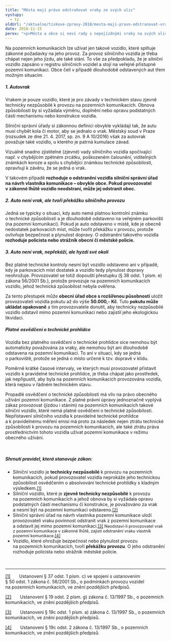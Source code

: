 ```yaml
---
title: "Města mají právo odstraňovat vraky ze svých ulic"
vystupy:
  - tz
oldUrl: "/aktualne/tiskove-zpravy-2018/mesta-maji-pravo-odstranovat-vraky-ze-svych-ulic"
date: 2018-11-15
perex: "<p>Města a obce si neví rady s nepojízdnými vraky na svých ulicích. Některá volají po změně legislativy, která by jim umožnila auta odstraňovat. Nemusí však čekat. Platná právní úprava umožňuje odstraňování nejen vraků, ale také automobilů bez platné technické kontroly. Vlastníky místních komunikací jsou obvykle obce a právě na jejich návrh může silniční správní úřad nařídit provozovateli vozidla odstranění vraku. Pokud tak provozovatel v zákonné lhůtě neučiní, může jej odstranit obec. </p>"
---
```


<!-- imported from the old website -->

<p>Na pozemních komunikacích lze užívat jen takové vozidlo, které splňuje zákonné požadavky na jeho provoz. Za provoz silničního vozidla je třeba chápat nejen jeho jízdu, ale také stání. To vše za předpokladu, že je silniční vozidlo zapsáno v registru silničních vozidel a stojí na veřejně přístupné pozemní komunikaci. Obce čelí v případě dlouhodobě odstavených aut třem možným situacím.</p> <h5>1. Autovrak</h5> <p>Vrakem je pouze vozidlo, které je pro závady v technickém stavu zjevně technicky nezpůsobilé k provozu na pozemních komunikacích. Obnova způsobilosti by si vyžádala výměnu, doplnění nebo opravu podstatných částí mechanismu nebo konstrukce vozidla.</p> <p>Silniční správní úřady si zákonnou definici obvykle vykládají tak, že autu musí chybět kola či motor, aby se jednalo o vrak. Městský soud v Praze (rozsudek ze dne 21. 4. 2017, sp. zn. 9 A 10/2016) však za autovrak považuje také vozidlo, u kterého je patrná kumulace závad. </p> <p>Vizuálně snadno zjistitelné (zjevné) vady silničního vozidla spočívající např. v chybějícím zpětném zrcátku, poškozeném čalounění, viditelných známkách koroze a spolu s chybějící známkou technické způsobilosti, opravňují k závěru, že se jedná o vrak.</p> <p>V takovém případě <b>rozhoduje o odstranění vozidla silniční správní úřad na návrh vlastníka komunikace – obvykle obce. Pokud provozovatel v zákonné lhůtě vozidlo neodstraní, může jej odstranit obec.</b></p> <h5>2. Auto není vrak, ale tvoří překážku silničního provozu</h5> <p>Jedná se typicky o situaci, kdy auto nemá platnou kontrolní známku o technické způsobilosti a je dlouhodobě odstaveno na veřejném parkovišti (na pozemní komunikaci). Pokud je auto odstaveno v místě, kde je obecně nedostatek parkovacích míst, může tvořit překážku v provozu, protože ovlivňuje bezpečnost a plynulost dopravy. O odstranění takového vozidla <b>rozhoduje policista nebo strážník obecní či městské policie.</b></p> <h5>3. Auto není vrak, nepřekáží, ale hyzdí své okolí</h5> <p>Bez platné technické kontroly nesmí být vozidlo odstaveno ani v případě, kdy je parkovacích míst dostatek a vozidlo tedy plynulost dopravy neohrožuje. Provozovatel se totiž dopouští přestupku (§ 38 odst. 1 písm. e) zákona 56/2001 Sb.), protože provozuje na pozemních komunikacích vozidlo, jehož technická způsobilost nebyla ověřena.</p> <p>Za tento přestupek může <b>obecní úřad obce s rozšířenou působností</b> uložit provozovateli vozidla pokutu až do výše <b>50.000,- Kč</b>. Tuto <b>pokutu může ukládat opakovaně</b> a tím provozovatele donutit, aby technicky nezpůsobilé vozidlo odstavil mimo pozemní komunikaci nebo zajistil jeho ekologickou likvidaci.</p> <h5>Platné osvědčení o technické prohlídce</h5> <p>Vozidla bez platného osvědčení o technické prohlídce sice nemohou být automaticky považována za vraky, ale nemohou být ani dlouhodobě odstavena na pozemní komunikaci. To ani v situaci, kdy se jedná o parkoviště, protože se jedná o místo určené k tzv. dopravě v klidu. </p> <p>Poměrně krátké časové intervaly, ve kterých musí provozovatel přistavit vozidlo k pravidelné technické prohlídce, je třeba chápat jako prostředek, jak nepřipustit, aby byla na pozemních komunikacích provozována vozidla, která nejsou v řádném technickém stavu. </p> <p>Propadlé osvědčení o technické způsobilosti má vliv na právo obecného užívání pozemní komunikace. Z platné právní úpravy jednoznačně vyplývá zákaz provozovat (jízdou i stáním) na pozemních komunikacích takové silniční vozidlo, které nemá platné osvědčení o technické způsobilosti. Nepřistavení silničního vozidla k pravidelné technické prohlídce a k pravidelnému měření emisí má proto za následek nejen ztrátu technické způsobilosti k provozu na pozemních komunikacích, ale také ztrátu práva prostřednictvím tohoto vozidla užívat pozemní komunikace v režimu obecného užívání.</p> <p> </p> <h5>Shrnutí pravidel, která stanovuje zákon:</h5> <p></p><ul><li>Silniční vozidlo je <b>technicky nezpůsobilé</b> k provozu na pozemních komunikacích, pokud provozovatel vozidla neprokáže jeho technickou způsobilost osvědčením o absolvování technické prohlídky s kladným výsledkem.<a href="file:///C:/Users/biler/Documents/Tiskov%C3%A9%20zpr%C3%A1vy/Odtahy%20nepoj%C3%ADzdn%C3%BDch%20vozidel/TZ_M%C4%9Bsta%20maj%C3%AD%20pr%C3%A1vo%20odstra%C5%88ovat%20vraky%20ze%20sv%C3%BDch%20ulic_v4.docx#_ftn1" name="_ftnref1" style="font-size: 12.8px;">[1]</a></li><li>Silniční vozidlo, které je <b>zjevně technicky nezpůsobilé</b> k provozu na pozemních komunikacích a jehož obnova by si vyžádala opravu podstatných částí mechanismu či konstrukce, je považováno za vrak a nesmí být na pozemní komunikaci odstaveno.<a href="file:///C:/Users/biler/Documents/Tiskov%C3%A9%20zpr%C3%A1vy/Odtahy%20nepoj%C3%ADzdn%C3%BDch%20vozidel/TZ_M%C4%9Bsta%20maj%C3%AD%20pr%C3%A1vo%20odstra%C5%88ovat%20vraky%20ze%20sv%C3%BDch%20ulic_v4.docx#_ftn2" name="_ftnref2" style="font-size: 12.8px;">[2]</a></li><li>Silniční správní úřad na návrh vlastníka pozemní komunikace uloží provozovateli vraku povinnost odstranit vrak z pozemní komunikace a odstavit jej mimo pozemní komunikaci.<a href="file:///C:/Users/biler/Documents/Tiskov%C3%A9%20zpr%C3%A1vy/Odtahy%20nepoj%C3%ADzdn%C3%BDch%20vozidel/TZ_M%C4%9Bsta%20maj%C3%AD%20pr%C3%A1vo%20odstra%C5%88ovat%20vraky%20ze%20sv%C3%BDch%20ulic_v4.docx#_ftn3" name="_ftnref3" style="font-size: 12.8px;">[3]</a><span style="font-size: 12.8px;"> Neodstaví-li provozovatel vrak z pozemní komunikace v zákonné lhůtě, zajistí odstranění vraku vlastník pozemní komunikace.</span><a href="file:///C:/Users/biler/Documents/Tiskov%C3%A9%20zpr%C3%A1vy/Odtahy%20nepoj%C3%ADzdn%C3%BDch%20vozidel/TZ_M%C4%9Bsta%20maj%C3%AD%20pr%C3%A1vo%20odstra%C5%88ovat%20vraky%20ze%20sv%C3%BDch%20ulic_v4.docx#_ftn4" name="_ftnref4" style="font-size: 12.8px;">[4]</a></li><li>Vozidlo, které ohrožuje bezpečnost nebo plynulost provozu na pozemních komunikacích, tvoří <b>překážku provozu</b>. O jeho odstranění rozhoduje policista nebo strážník městské policie.</li></ul><p></p> <br /> <hr /> <p><a href="file:///C:/Users/biler/Documents/Tiskov%C3%A9%20zpr%C3%A1vy/Odtahy%20nepoj%C3%ADzdn%C3%BDch%20vozidel/TZ_M%C4%9Bsta%20maj%C3%AD%20pr%C3%A1vo%20odstra%C5%88ovat%20vraky%20ze%20sv%C3%BDch%20ulic_v4.docx#_ftnref1" name="_ftn1">[1]</a>       Ustanovení § 37 odst. 1 písm. c) ve spojení s ustanovením § 50 odst. 1 zákona č. 56/2001 Sb., o podmínkách provozu vozidel na pozemních komunikacích, ve znění pozdějších předpisů.</p> <p><a href="file:///C:/Users/biler/Documents/Tiskov%C3%A9%20zpr%C3%A1vy/Odtahy%20nepoj%C3%ADzdn%C3%BDch%20vozidel/TZ_M%C4%9Bsta%20maj%C3%AD%20pr%C3%A1vo%20odstra%C5%88ovat%20vraky%20ze%20sv%C3%BDch%20ulic_v4.docx#_ftnref2" name="_ftn2">[2]</a>       Ustanovení § 19 odst. 2 písm. g) zákona č. 13/1997 Sb., o pozemních komunikacích, ve znění pozdějších předpisů.</p> <p><a href="file:///C:/Users/biler/Documents/Tiskov%C3%A9%20zpr%C3%A1vy/Odtahy%20nepoj%C3%ADzdn%C3%BDch%20vozidel/TZ_M%C4%9Bsta%20maj%C3%AD%20pr%C3%A1vo%20odstra%C5%88ovat%20vraky%20ze%20sv%C3%BDch%20ulic_v4.docx#_ftnref3" name="_ftn3">[3]</a>       Ustanovení § 19c odst. 1 písm. a) zákona č. 13/1997 Sb., o pozemních komunikacích, ve znění pozdějších předpisů.</p> <p><a href="file:///C:/Users/biler/Documents/Tiskov%C3%A9%20zpr%C3%A1vy/Odtahy%20nepoj%C3%ADzdn%C3%BDch%20vozidel/TZ_M%C4%9Bsta%20maj%C3%AD%20pr%C3%A1vo%20odstra%C5%88ovat%20vraky%20ze%20sv%C3%BDch%20ulic_v4.docx#_ftnref4" name="_ftn4">[4]</a>       Ustanovení § 19c odst. 2 zákona č. 13/1997 Sb., o pozemních komunikacích, ve znění pozdějších předpisů.</p>
